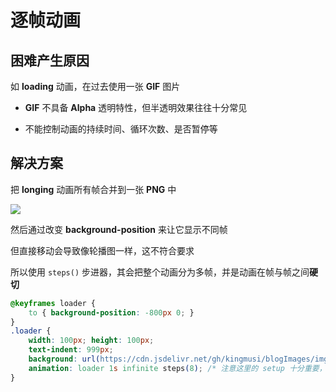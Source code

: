 # 逐帧动画

## 困难产生原因

如 **loading** 动画，在过去使用一张 **GIF** 图片

- **GIF** 不具备 **Alpha** 透明特性，但半透明效果往往十分常见

- 不能控制动画的持续时间、循环次数、是否暂停等

## 解决方案

把 **longing** 动画所有帧合并到一张 **PNG** 中

![](https://cdn.jsdelivr.net/gh/kingmusi/blogImages/img/20210411225944.png)

然后通过改变 **background-position** 来让它显示不同帧

但直接移动会导致像轮播图一样，这不符合要求

所以使用 `steps()` 步进器，其会把整个动画分为多帧，并是动画在帧与帧之间**硬切**

```css
@keyframes loader {
    to { background-position: -800px 0; }
}
.loader {
    width: 100px; height: 100px;
    text-indent: 999px; 
    background: url(https://cdn.jsdelivr.net/gh/kingmusi/blogImages/img/20210411225944.png) 0 0;
    animation: loader 1s infinite steps(8); /* 注意这里的 setup 十分重要， */
}
```

